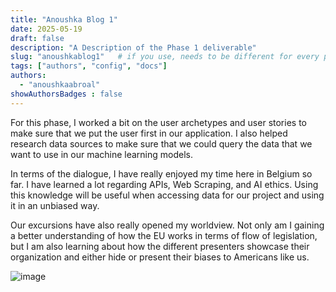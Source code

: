 ```yaml
---
title: "Anoushka Blog 1"
date: 2025-05-19
draft: false
description: "A Description of the Phase 1 deliverable"
slug: "anoushkablog1"   # if you use, needs to be different for every post
tags: ["authors", "config", "docs"]
authors:
  - "anoushkaabroal"
showAuthorsBadges : false
---
```


For this phase, I worked a bit on the user archetypes and user stories to make sure that we put the user first in our application. I also helped research data sources to make sure that we could query the data that we want to use in our machine learning models. 

In terms of the dialogue, I have really enjoyed my time here in Belgium so far. I have learned a lot regarding APIs, Web Scraping, and AI ethics. Using this knowledge will be useful when accessing data for our project and using it in an unbiased way.

Our excursions have also really opened my worldview. Not only am I gaining a better understanding of how the EU works in terms of flow of legislation, but I am also learning about how the different presenters showcase their organization and either hide or present their biases to Americans like us. 

![image](anoushBlog1.HEIC)


